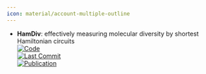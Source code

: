 ```yaml
---
icon: material/account-multiple-outline
---
```


- **HamDiv**: effectively measuring molecular diversity by shortest Hamiltonian circuits  
	[![Code](https://img.shields.io/github/stars/HXYfighter/HamDiv?style=for-the-badge&logo=github)](https://github.com/HXYfighter/HamDiv)  
	[![Last Commit](https://img.shields.io/github/last-commit/HXYfighter/HamDiv?style=for-the-badge&logo=github)](https://github.com/HXYfighter/HamDiv)  
	[![Publication](https://img.shields.io/badge/Publication-Citations:0-blue?style=for-the-badge&logo=bookstack)](https://doi.org/10.1186/s13321-024-00883-4)  
